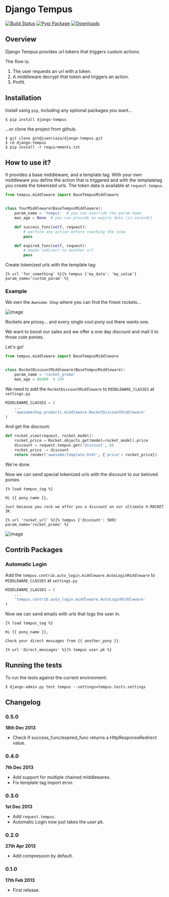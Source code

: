 # Django Tempus

[![Build Status](https://travis-ci.org/juanriaza/django-tempus.png?branch=master)](https://travis-ci.org/juanriaza/django-tempus)
[![Pypi Package](https://badge.fury.io/py/django-tempus.png)](http://badge.fury.io/py/django-tempus)
[![Downloads](https://pypip.in/d/django-tempus/badge.png)](https://crate.io/packages/django-tempus/)

## Overview

Django Tempus provides url tokens that triggers custom actions.

The flow is:

1. The user requests an url with a token.
2. A middleware decrypt that token and triggers an action.
3. Profit.


## Installation

Install using `pip`, including any optional packages you want...

	$ pip install django-tempus

...or clone the project from github.

    $ git clone git@juanriaza/django-tempus.git
    $ cd django-tempus
    $ pip install -r requirements.txt

## How to use it?

It provides a base middleware, and a template tag. With your own middleware you define the action that is triggered and with the templatetag you create the tokenized urls. The token data is available at `request.tempus`.

```python
from tempus.middleware import BaseTempusMiddleware


class YourMiddleware(BaseTempusMiddleware):
    param_name = 'tempus'  # you can override the param name
    max_age = None  # you can provide an expiry date (in seconds)

    def success_func(self, request):
        # perform any action before reaching the view
        pass

    def expired_func(self, request):
        # maybe redirect to another url
        pass
```

Create tokenized urls with the template tag:

```
{% url 'for_something' %}{% tempus {'my_data': 'my_value'} param_name='custom_param' %}
```

### Example

We own the `Awesome Shop` where you can find the finest rockets…

![image](http://i.imgur.com/QqH06NS.jpg)

Rockets are pricey… and every single cool pony out there wants one.

We want to boost our sales and we offer a one day discount and mail it to those cute ponies.

Let's go!

```python
from tempus.middleware import BaseTempusMiddleware


class RocketDiscountMiddleware(BaseTempusMiddleware):
    param_name = 'rocket_promo'
    max_age = 86400  # 24h
```

We need to add the `RocketDiscountMiddleware` to `MIDDLEWARE_CLASSES` at `settings.py`

```python
MIDDLEWARE_CLASSES = (
	...
    'awesomeshop.products.middleware.RocketDiscountMiddleware'
)
```

And get the discount:

```python
def rocket_view(request, rocket_model):
	rocket_price = Rocket.objects.get(model=rocket_model).price
	discount = request.tempus.get('discount', 0)
	rocket_price -= discount
	return render('awesome/template.html', {'price': rocket_price})
```


We're done.

Now we can send special tokenized urls with the discount to our beloved ponies

```
{% load tempus_tag %}

Hi {{ pony_name }},

Just because you rock we offer you a discount on our ultimate X-ROCKET 3K.

{% url 'rocket_url' %}{% tempus {'discount': 500} param_name='rocket_promo' %}
```

![image](http://i.imgur.com/rtAIOCx.png)

## Contrib Packages

### Automatic Login

Add the `tempus.contrib.auto_login.middleware.AutoLoginMiddleware` to `MIDDLEWARE_CLASSES` at `settings.py`

```python
MIDDLEWARE_CLASSES = (
	...
    'tempus.contrib.auto_login.middleware.AutoLoginMiddleware'
)
```

Now we can send emails with urls that logs the user in.

```
{% load tempus_tag %}

Hi {{ pony_name }},

Check your direct messages from {{ another_pony }}.

{% url 'direct_messages' %}{% tempus user.pk %}
```


## Running the tests
To run the tests against the current environment:

    $ django-admin.py test tempus --settings=tempus.tests.settings

## Changelog

### 0.5.0

**18th Dec 2013**

* Check if success_func/expired_func returns a HttpResponseRedirect value.

### 0.4.0

**7th Dec 2013**

* Add support for multiple chained middlewares.
* Fix template tag import error.

### 0.3.0

**1st Dec 2013**

* Add `request.tempus`.
* Automatic Login now just takes the user pk.

### 0.2.0

**27th Apr 2013**

* Add compression by default.

### 0.1.0

**17th Feb 2013**

* First release.
